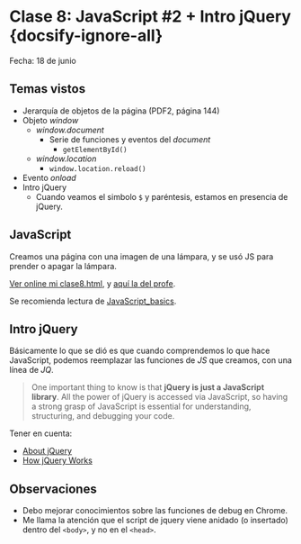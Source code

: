# Clase 8: JavaScript #2 + Intro jQuery  {docsify-ignore-all}

Fecha: 18 de junio

## Temas vistos

* Jerarquía de objetos de la página (PDF2, página 144)
* Objeto _window_
  * _window.document_
    * Serie de funciones y eventos del _document_
      * `getElementById()`
  * _window.location_
    * `window.location.reload()`
* Evento _onload_
* Intro jQuery
  * Cuando veamos el simbolo `$` y paréntesis, estamos en presencia de jQuery.

## JavaScript

Creamos una página con una imagen de una lámpara, y se usó JS para prender o apagar la lámpara.

[Ver online mi clase8.html](https://sidval.github.io/www/testing/c8/clase8.html), y [aquí la del profe](https://sidval.github.io/www/curso/c8/clase8.html).

Se recomienda lectura de [JavaScript_basics](https://developer.mozilla.org/en-US/docs/Learn/Getting_started_with_the_web/JavaScript_basics).

## Intro jQuery

Básicamente lo que se dió es que cuando comprendemos lo que hace JavaScript, podemos reemplazar las funciones de _JS_ que creamos, con una línea de _JQ_.

>One important thing to know is that **jQuery is just a JavaScript library**. All the power of jQuery is accessed via JavaScript, so having a strong grasp of JavaScript is essential for understanding, structuring, and debugging your code.

Tener en cuenta:

* [About jQuery](https://learn.jquery.com/about-jquery/)
* [How jQuery Works](https://learn.jquery.com/about-jquery/how-jquery-works/)

## Observaciones

* Debo mejorar conocimientos sobre las funciones de debug en Chrome.
* Me llama la atención que el script de jquery viene anidado (o insertado) dentro del `<body>`, y no en el `<head>`.